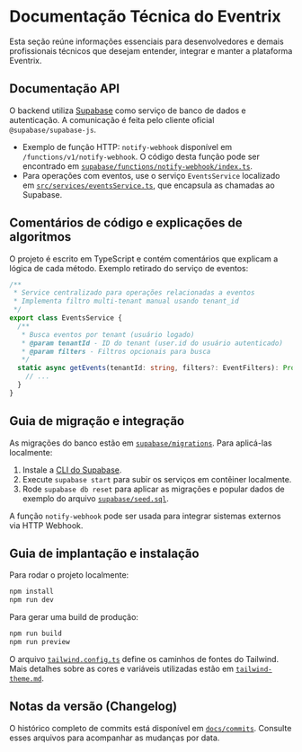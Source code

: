 # Documentação Técnica do Eventrix

Esta seção reúne informações essenciais para desenvolvedores e demais profissionais técnicos que desejam entender, integrar e manter a plataforma Eventrix.

## Documentação API

O backend utiliza [Supabase](https://supabase.com) como serviço de banco de dados e autenticação. A comunicação é feita pelo cliente oficial `@supabase/supabase-js`.

- Exemplo de função HTTP: `notify-webhook` disponível em `/functions/v1/notify-webhook`. O código desta função pode ser encontrado em [`supabase/functions/notify-webhook/index.ts`](../../supabase/functions/notify-webhook/index.ts).
- Para operações com eventos, use o serviço `EventsService` localizado em [`src/services/eventsService.ts`](../../src/services/eventsService.ts), que encapsula as chamadas ao Supabase.

## Comentários de código e explicações de algoritmos

O projeto é escrito em TypeScript e contém comentários que explicam a lógica de cada método. Exemplo retirado do serviço de eventos:

```ts
/**
 * Service centralizado para operações relacionadas a eventos
 * Implementa filtro multi-tenant manual usando tenant_id
 */
export class EventsService {
  /**
   * Busca eventos por tenant (usuário logado)
   * @param tenantId - ID do tenant (user.id do usuário autenticado)
   * @param filters - Filtros opcionais para busca
   */
  static async getEvents(tenantId: string, filters?: EventFilters): Promise<EventListItem[]> {
    // ...
  }
}
```

## Guia de migração e integração

As migrações do banco estão em [`supabase/migrations`](../../supabase/migrations). Para aplicá-las localmente:

1. Instale a [CLI do Supabase](https://supabase.com/docs/guides/cli).
2. Execute `supabase start` para subir os serviços em contêiner localmente.
3. Rode `supabase db reset` para aplicar as migrações e popular dados de exemplo do arquivo [`supabase/seed.sql`](../../supabase/seed.sql).

A função `notify-webhook` pode ser usada para integrar sistemas externos via HTTP Webhook.

## Guia de implantação e instalação

Para rodar o projeto localmente:

```bash
npm install
npm run dev
```

Para gerar uma build de produção:

```bash
npm run build
npm run preview
```

O arquivo [`tailwind.config.ts`](../../tailwind.config.ts) define os caminhos de fontes do Tailwind.
Mais detalhes sobre as cores e variáveis utilizadas estão em [`tailwind-theme.md`](./tailwind-theme.md).

## Notas da versão (Changelog)

O histórico completo de commits está disponível em [`docs/commits`](../commits). Consulte esses arquivos para acompanhar as mudanças por data.
